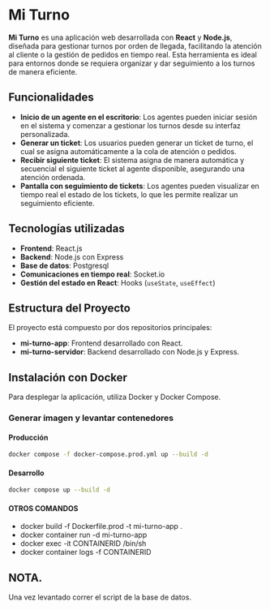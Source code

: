 # Mi Turno

**Mi Turno** es una aplicación web desarrollada con **React** y **Node.js**, diseñada para gestionar turnos por orden de llegada, facilitando la atención al cliente o la gestión de pedidos en tiempo real. Esta herramienta es ideal para entornos donde se requiera organizar y dar seguimiento a los turnos de manera eficiente.

## Funcionalidades

- **Inicio de un agente en el escritorio**: Los agentes pueden iniciar sesión en el sistema y comenzar a gestionar los turnos desde su interfaz personalizada.
- **Generar un ticket**: Los usuarios pueden generar un ticket de turno, el cual se asigna automáticamente a la cola de atención o pedidos.
- **Recibir siguiente ticket**: El sistema asigna de manera automática y secuencial el siguiente ticket al agente disponible, asegurando una atención ordenada.
- **Pantalla con seguimiento de tickets**: Los agentes pueden visualizar en tiempo real el estado de los tickets, lo que les permite realizar un seguimiento eficiente.

## Tecnologías utilizadas

- **Frontend**: React.js
- **Backend**: Node.js con Express
- **Base de datos**: Postgresql
- **Comunicaciones en tiempo real**: Socket.io
- **Gestión del estado en React**: Hooks (`useState`, `useEffect`)

## Estructura del Proyecto

El proyecto está compuesto por dos repositorios principales:

- **mi-turno-app**: Frontend desarrollado con React.
- **mi-turno-servidor**: Backend desarrollado con Node.js y Express.

## Instalación con Docker

Para desplegar la aplicación, utiliza Docker y Docker Compose.

### Generar imagen y levantar contenedores
#### Producción
```sh
docker compose -f docker-compose.prod.yml up --build -d
```

#### Desarrollo
```sh
docker compose up --build -d 
```


#### OTROS COMANDOS
- docker build -f Dockerfile.prod -t  mi-turno-app .
- docker container run -d mi-turno-app
- docker exec -it CONTAINERID /bin/sh
- docker container logs -f CONTAINERID


## NOTA.
Una vez levantado correr el script de la base de datos.

